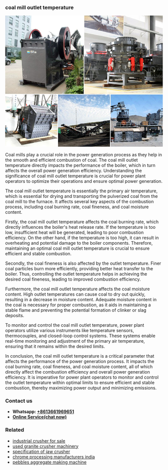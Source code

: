 <h3>coal mill outlet temperature</h3><img src='1706767961.jpg' alt=''><p>Coal mills play a crucial role in the power generation process as they help in the smooth and efficient combustion of coal. The coal mill outlet temperature directly impacts the performance of the boiler, which in turn affects the overall power generation efficiency. Understanding the significance of coal mill outlet temperature is crucial for power plant operators to optimize their operations and ensure optimal power generation.</p><p>The coal mill outlet temperature is essentially the primary air temperature, which is essential for drying and transporting the pulverized coal from the coal mill to the furnace. It affects several key aspects of the combustion process, including coal burning rate, coal fineness, and coal moisture content.</p><p>Firstly, the coal mill outlet temperature affects the coal burning rate, which directly influences the boiler's heat release rate. If the temperature is too low, insufficient heat will be generated, leading to poor combustion efficiency. On the other hand, if the temperature is too high, it can result in overheating and potential damage to the boiler components. Therefore, maintaining an optimal coal mill outlet temperature is crucial to ensure efficient and stable combustion.</p><p>Secondly, the coal fineness is also affected by the outlet temperature. Finer coal particles burn more efficiently, providing better heat transfer to the boiler. Thus, controlling the outlet temperature helps in achieving the desired coal fineness, leading to improved combustion efficiency.</p><p>Furthermore, the coal mill outlet temperature affects the coal moisture content. High outlet temperatures can cause coal to dry out quickly, resulting in a decrease in moisture content. Adequate moisture content in the coal is necessary for proper combustion, as it aids in maintaining a stable flame and preventing the potential formation of clinker or slag deposits.</p><p>To monitor and control the coal mill outlet temperature, power plant operators utilize various instruments like temperature sensors, thermocouples, and closed-loop control systems. These systems enable real-time monitoring and adjustment of the primary air temperature, ensuring that it remains within the desired limits.</p><p>In conclusion, the coal mill outlet temperature is a critical parameter that affects the performance of the power generation process. It impacts the coal burning rate, coal fineness, and coal moisture content, all of which directly affect the combustion efficiency and overall power generation efficiency. It is imperative for power plant operators to monitor and control the outlet temperature within optimal limits to ensure efficient and stable combustion, thereby maximizing power output and minimizing emissions.</p><h3>Contact us</h3><ul><li><strong>Whatsapp:&nbsp;<a href="https://wa.me/8613661969651">+8613661969651</a></strong></li><li><a href="https://swt.shibang-china.com/?git&amp;zhl&amp;coal mill outlet temperature"><strong>Online Service(chat now)</strong></a></li></ul><h3>Related</h3><ul><li><a href='industrial crusher for sale.md'>industrial crusher for sale</a></li><li><a href='used granite crusher machinery.md'>used granite crusher machinery</a></li><li><a href='specification of jaw crusher.md'>specification of jaw crusher</a></li><li><a href='chrome processing manufacturers india.md'>chrome processing manufacturers india</a></li><li><a href='pebbles aggregate making machine.md'>pebbles aggregate making machine</a></li></ul>